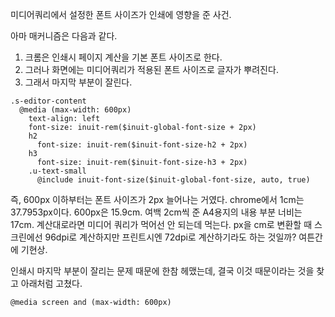 미디어쿼리에서 설정한 폰트 사이즈가 인쇄에 영향을 준 사건.

아마 매커니즘은 다음과 같다.

1. 크롬은 인쇄시 페이지 계산을 기본 폰트 사이즈로 한다.
2. 그러나 화면에는 미디어쿼리가 적용된 폰트 사이즈로 글자가 뿌려진다.
3. 그래서 마지막 부분이 잘린다.

~~~
.s-editor-content
  @media (max-width: 600px)
    text-align: left
    font-size: inuit-rem($inuit-global-font-size + 2px)
    h2
      font-size: inuit-rem($inuit-font-size-h2 + 2px)
    h3
      font-size: inuit-rem($inuit-font-size-h3 + 2px)
    .u-text-small
      @include inuit-font-size($inuit-global-font-size, auto, true)
~~~

즉, 600px 이하부터는 폰트 사이즈가 2px 늘어나는 거였다. chrome에서 1cm는 37.7953px이다. 600px은 15.9cm. 여백 2cm씩 준 A4용지의 내용 부분 너비는 17cm. 계산대로라면 미디어 쿼리가 먹어선 안 되는데 먹는다. px을 cm로 변환할 때 스크린에선 96dpi로 계산하지만 프린트시엔 72dpi로 계산하기라도 하는 것일까? 여튼간에 기현상.

인쇄시 마지막 부분이 잘리는 문제 때문에 한참 헤맸는데, 결국 이것 때문이라는 것을 찾고 아래처럼 고쳤다.

    @media screen and (max-width: 600px) 

